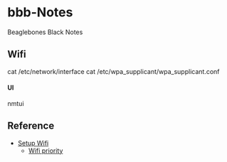 # bbb-Notes
Beaglebones Black Notes

## Wifi
cat /etc/network/interface
cat /etc/wpa_supplicant/wpa_supplicant.conf
#### UI
nmtui
<!-- The following network interfaces were found in /etc/network/interfaces -->
<!-- which means they are currently configured by ifupdown: -->
<!-- - default -->
<!-- - wlan0 -->
<!-- If you want to manage those interfaces with NetworkManager instead -->
<!-- remove their configuration from /etc/network/interfaces. -->

## Reference
* [Setup Wifi](https://askubuntu.com/a/833894/69928)
  * [Wifi priority](https://raspberrypi.stackexchange.com/questions/58304/how-to-set-wifi-network-priority)
